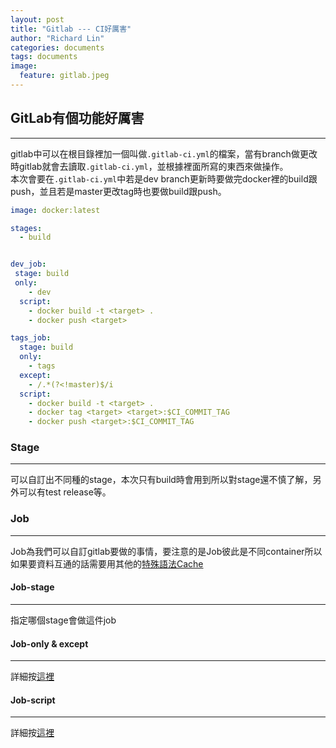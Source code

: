 ```yaml
---
layout: post
title: "Gitlab --- CI好厲害"
author: "Richard Lin"
categories: documents
tags: documents
image:
  feature: gitlab.jpeg
---
```


## GitLab有個功能好厲害
* * *
gitlab中可以在根目錄裡加一個叫做`.gitlab-ci.yml`的檔案，當有branch做更改時gitlab就會去讀取`.gitlab-ci.yml`，並根據裡面所寫的東西來做操作。<br>
本次會要在`.gitlab-ci.yml`中若是dev branch更新時要做完docker裡的build跟push，並且若是master更改tag時也要做build跟push。<br>

```yml
image: docker:latest

stages:
  - build


dev_job:
 stage: build
 only:
    - dev
  script:
    - docker build -t <target> .
    - docker push <target>

tags_job:
  stage: build
  only:
    - tags
  except:
    - /.*(?<!master)$/i
  script:
    - docker build -t <target> .
    - docker tag <target> <target>:$CI_COMMIT_TAG
    - docker push <target>:$CI_COMMIT_TAG
```

### Stage
* * *
可以自訂出不同種的stage，本次只有build時會用到所以對stage還不慎了解，另外可以有test release等。

### Job
* * *
Job為我們可以自訂gitlab要做的事情，要注意的是Job彼此是不同container所以如果要資料互通的話需要用其他的[特殊語法Cache](https://docs.gitlab.com/ee/ci/yaml/#cache)

#### Job-stage
* * *
指定哪個stage會做這件job

#### Job-only & except
* * *
詳細按[這裡](https://docs.gitlab.com/ee/ci/yaml/#only-and-except-simplified)

#### Job-script
* * *
詳細按[這裡](https://docs.gitlab.com/ee/ci/yaml/#script)